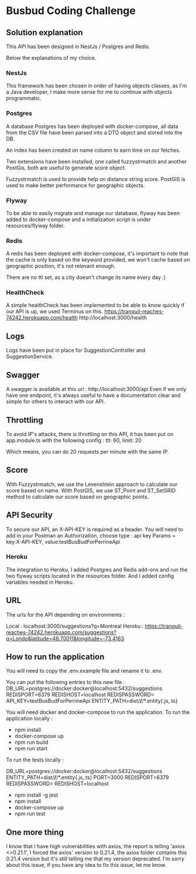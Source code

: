 # Busbud Coding Challenge

## Solution explanation

This API has been designed in NestJs / Postgres and Redis.

Below the explanations of my choice.

### NestJs

This framework has been chosen in order of having objects classes, as I'm a Java developer, I make more sense for me to
continue with objects programmatic.

### Postgres

A database Postgres has been deployed with docker-compose, all data from the CSV file have been parsed into a DTO object
and stored into the DB.

An index has been created on name column to earn time on our fetches.

Two extensions have been installed, one called fuzzystrmatch and another PostGis, both are useful to generate score
object.

Fuzzystrmatch is used to provide help on distance string score. PostGIS is used to make better performance for
geographic objects.

### Flyway

To be able to easily migrate and manage our database, flyway has been added to docker-compose and a initialization
script is under resources/flyway folder.

### Redis

A redis has been deployed with docker-compose, it's important to note that the cache is only based on the keyword
provided, we won't cache based on geographic position, it's not relevant enough.

There are no ttl set, as a city doesn't change its name every day :)

### HealthCheck

A simple healthCheck has been implemented to be able to know quickly if our API is up, we used Terminus on this.
https://tranquil-reaches-74242.herokuapp.com/health
http://localhost:3000/health

## Logs

Logs have been put in place for SuggestionController and SuggestionService.

## Swagger

A swagger is available at this url : http://localhost:3000/api
Even if we only have one endpoint, it's always useful to have a documentation clear and simple for others to interact
with our API.

## Throttling

To avoid IP's attacks, there is throttling on this API, it has been put on app.module.ts with the following config :
ttl: 60, limit: 20

Which means, you can do 20 requests per minute with the same IP.

## Score

With Fuzzystrmatch, we use the Levenshtein approach to calculate our score based on name. With PostGIS, we use ST_Point
and ST_SetSRID method to calculate our score based on geographic points.

## API Security

To secure our API, an X-API-KEY is required as a header. You will need to add in your Postman an Authorization, choose
type : api key Params = key:X-API-KEY, value:testBusBudForPerrineApi

### Heroku

The integration to Heroku, I added Postgres and Redis add-ons and run the two flyway scripts located in the resources
folder. And I added config variables needed in Heroku.

## URL

The urls for the API depending on environments :

Local  : localhost:3000/suggestions?q=Montreal
Heroku : https://tranquil-reaches-74242.herokuapp.com/suggestions?q=Londo&latitude=48.70011&longitude=-73.4163

## How to run the application

You will need to copy the .env.example file and rename it to .env.

You can put the following entries to this new file :
DB_URL=postgres://docker:docker@localhost:5432/suggestions REDISPORT=6379 REDISHOST=localhost REDISPASSWORD=
API_KEY=testBusBudForPerrineApi ENTITY_PATH=dist/**/**/*.entity{.js,.ts}

You will need docker and docker-compose to run the application. To run the application locally :

- npm install
- docker-compose up
- npm run build
- npm run start

To run the tests locally :

DB_URL=postgres://docker:docker@localhost:5432/suggestions ENTITY_PATH=dist/**/**/*.entity{.js,.ts} PORT=3000
REDISPORT=6379 REDISPASSWORD= REDISHOST=localhost

- npm install -g jest
- npm install
- docker-compose up
- npm run test

## One more thing

I know that I have high vulnerabilities with axios, the report is telling
'axios  <=0.21.1', I forced the axios' version to 0.21.4, the axios folder contains this 0.21.4 version but it's still
telling me that my version deprecated. I'm sorry about this issue, if you have any idea to fix this issue, let me know. 
